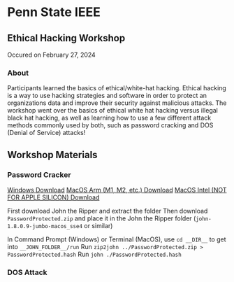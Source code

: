 # Penn State IEEE
## Ethical Hacking Workshop
Occured on February 27, 2024

### About
Participants learned the basics of ethical/white-hat hacking.
Ethical hacking is a way to use hacking strategies and software in order to protect an organizations data and improve their security against malicious attacks.
The workshop went over the basics of ethical white hat hacking versus illegal black hat hacking, as well as learning how to use a few different attack methods commonly used by both, such as password cracking and DOS (Denial of Service) attacks!

## Workshop Materials
### Password Cracker
[Windows Download](https://www.openwall.com/john/k/john-1.9.0-jumbo-1-win64.zip)
[MacOS Arm (M1, M2, etc.) Download](https://download.openwall.net/pub/projects/john/contrib/macosx/john-1.8.0.9-jumbo-macosx_sse4.zip)
[MacOS Intel (NOT FOR APPLE SILICON) Download](https://download.openwall.net/pub/projects/john/contrib/macosx/john-1.8.0.9-jumbo-macosx_avx2.zip)

First download John the Ripper and extract the folder
Then download `PasswordProtected.zip` and place it in the John the Ripper folder (`john-1.8.0.9-jumbo-macos_sse4` or similar)

In Command Prompt (Windows) or Terminal (MacOS), use `cd __DIR__` to get into `__JOHN_FOLDER__/run`
Run `zip2john ../PasswordProtected.zip > PasswordProtected.hash`
Run `john ./PasswordProtected.hash`

### DOS Attack
